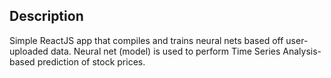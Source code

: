 ## Description

Simple ReactJS app that compiles and trains neural nets based off user-uploaded data. Neural net (model) is used to perform Time Series Analysis-based prediction of stock prices.